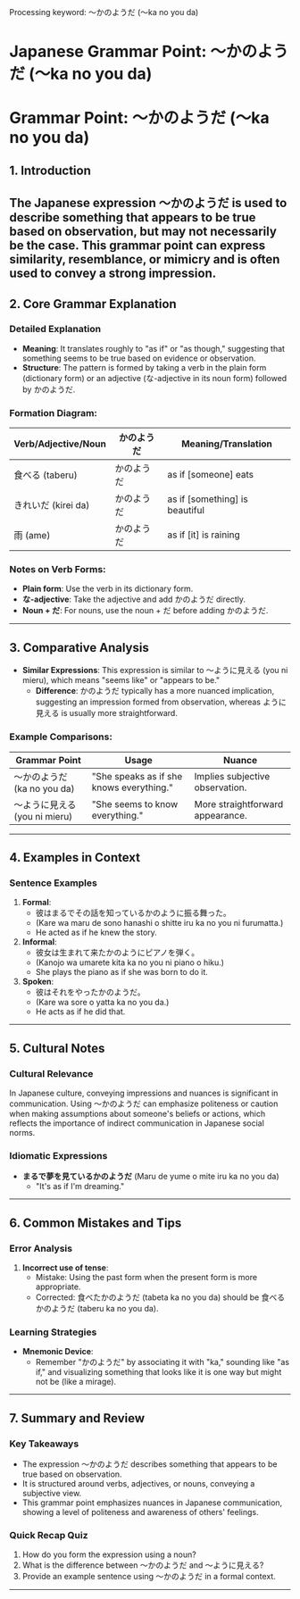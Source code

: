 Processing keyword: ～かのようだ (〜ka no you da)
# Japanese Grammar Point: ～かのようだ (〜ka no you da)
# Grammar Point: ～かのようだ (〜ka no you da)
## 1. Introduction
The Japanese expression ～かのようだ is used to describe something that appears to be true based on observation, but may not necessarily be the case. This grammar point can express similarity, resemblance, or mimicry and is often used to convey a strong impression.
---
## 2. Core Grammar Explanation
### Detailed Explanation
- **Meaning**: It translates roughly to "as if" or "as though," suggesting that something seems to be true based on evidence or observation.
- **Structure**: The pattern is formed by taking a verb in the plain form (dictionary form) or an adjective (な-adjective in its noun form) followed by かのようだ.
### Formation Diagram:
| Verb/Adjective/Noun | かのようだ | Meaning/Translation            |
|---------------------|------------|--------------------------------|
| 食べる (taberu)     | かのようだ | as if [someone] eats          |
| きれいだ (kirei da)| かのようだ | as if [something] is beautiful  |
| 雨 (ame)            | かのようだ | as if [it] is raining         |
### Notes on Verb Forms:
- **Plain form**: Use the verb in its dictionary form.
- **な-adjective**: Take the adjective and add かのようだ directly.
- **Noun + だ**: For nouns, use the noun + だ before adding かのようだ.
---
## 3. Comparative Analysis
- **Similar Expressions**: This expression is similar to 〜ように見える (you ni mieru), which means "seems like" or "appears to be." 
  - **Difference**: かのようだ typically has a more nuanced implication, suggesting an impression formed from observation, whereas ように見える is usually more straightforward.
### Example Comparisons:
| Grammar Point            | Usage                                           | Nuance                             |
|--------------------------|------------------------------------------------|------------------------------------|
| 〜かのようだ (ka no you da) | "She speaks as if she knows everything."    | Implies subjective observation.    |
| 〜ように見える (you ni mieru) | "She seems to know everything."             | More straightforward appearance.    |
---
## 4. Examples in Context
### Sentence Examples
1. **Formal**: 
   - 彼はまるでその話を知っているかのように振る舞った。
   - (Kare wa maru de sono hanashi o shitte iru ka no you ni furumatta.)
   - He acted as if he knew the story.
2. **Informal**: 
   - 彼女は生まれて来たかのようにピアノを弾く。
   - (Kanojo wa umarete kita ka no you ni piano o hiku.)
   - She plays the piano as if she was born to do it.
3. **Spoken**: 
   - 彼はそれをやったかのようだ。
   - (Kare wa sore o yatta ka no you da.)
   - He acts as if he did that.
---
## 5. Cultural Notes
### Cultural Relevance
In Japanese culture, conveying impressions and nuances is significant in communication. Using ～かのようだ can emphasize politeness or caution when making assumptions about someone's beliefs or actions, which reflects the importance of indirect communication in Japanese social norms.
### Idiomatic Expressions
- **まるで夢を見ているかのようだ** (Maru de yume o mite iru ka no you da) 
  - "It's as if I'm dreaming."
---
## 6. Common Mistakes and Tips
### Error Analysis
1. **Incorrect use of tense**:
   - Mistake: Using the past form when the present form is more appropriate.
   - Corrected: 食べたかのようだ (tabeta ka no you da) should be 食べるかのようだ (taberu ka no you da).
### Learning Strategies
- **Mnemonic Device**: 
  - Remember "かのようだ" by associating it with "ka," sounding like "as if," and visualizing something that looks like it is one way but might not be (like a mirage).
---
## 7. Summary and Review
### Key Takeaways
- The expression ～かのようだ describes something that appears to be true based on observation.
- It is structured around verbs, adjectives, or nouns, conveying a subjective view.
- This grammar point emphasizes nuances in Japanese communication, showing a level of politeness and awareness of others' feelings.
### Quick Recap Quiz
1. How do you form the expression using a noun?
2. What is the difference between ～かのようだ and ～ように見える?
3. Provide an example sentence using ～かのようだ in a formal context. 
---

